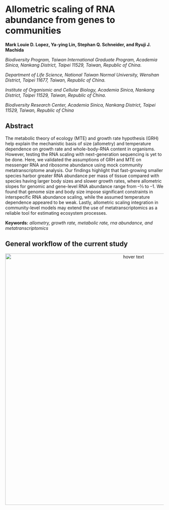 # Allometric scaling of RNA abundance from genes to communities

<b> Mark Louie D. Lopez, Ya-ying Lin, Stephan Q. Schneider, and Ryuji J. Machida </b>

<i>
Biodiversity Program, Taiwan International Graduate Program, Academia Sinica, Nankang District, Taipei 11529, Taiwan, Republic of China.

Department of Life Science, National Taiwan Normal University, Wenshan District, Taipei 11677, Taiwan, Republic of China.

Institute of Organismic and Cellular Biology, Academia Sinica, Nankang District, Taipei 11529, Taiwan, Republic of China.

Biodiversity Research Center, Academia Sinica, Nankang District, Taipei 11529, Taiwan, Republic of China
</i>

## Abstract

The metabolic theory of ecology (MTE) and growth rate hypothesis (GRH) help explain the mechanistic basis of size (allometry) and temperature dependence on growth rate and whole-body-RNA content in organisms. However, testing the RNA scaling with next-generation sequencing is yet to be done. Here, we validated the assumptions of GRH and MTE on messenger RNA and ribosome abundance using mock community metatranscriptome analysis. Our findings highlight that fast-growing smaller species harbor greater RNA abundance per mass of tissue compared with species having larger body sizes and slower growth rates, where allometric slopes for genomic and gene-level RNA abundance range from –⅓ to –1. We found that genome size and body size impose significant constraints in interspecific RNA abundance scaling, while the assumed temperature dependence appeared to be weak. Lastly, allometric scaling integration in community-level models may extend the use of metatranscriptomics as a reliable tool for estimating ecosystem processes.

<b>Keywords:</b> <i>allometry, growth rate, metabolic rate, rna abundance, and metatranscriptomics</i>

## General workflow of the current study

<p align="center">
 
<img src="hhttps://github.com/mldlopez/Allometric-scaling-of-RNA-abundance-from-genes-to-communities/edit/master/workflow.png" width="800" title="hover text">
</p>
